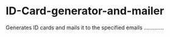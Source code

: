 # ID-Card-generator-and-mailer
Generates ID cards and mails it to the specified emails
.............